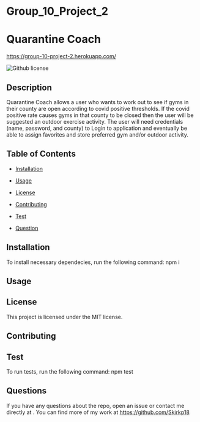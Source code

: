 # Group_10_Project_2
# Quarantine Coach
  https://group-10-project-2.herokuapp.com/

  ![Github license](https;//img.shields.io/badge/license-MIT~blue.svg)

  ## Description
  Quarantine Coach allows a user who wants to work out to see if gyms in their county are open according to covid positive thresholds. If the covid positive rate causes gyms in that county to be closed then the user will be suggested an outdoor exercise activity. The user will need credentials (name, password, and county) to Login to application and eventually be able to assign favorites and store preferred gym and/or outdoor activity.

  ## Table of Contents

  * [Installation](#installation)

  * [Usage](#usage)
    
  
  * [License](#license)

  
  * [Contributing](#contributing)

  * [Test](#test)

  * [Question](#question)

  ## Installation

  To install necessary dependecies, run the following command: npm i
  

  ## Usage
  

  ## License
  This project is licensed under the MIT license.

  ## Contributing
  

  ## Test

  To run tests, run the following command: npm test
 

  ## Questions

  If you have any questions about the repo, open an issue or 
  contact me directly at . You can find more of my work at https://github.com/Skirkp18 

